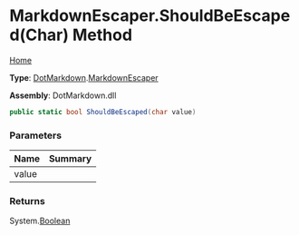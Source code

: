 # MarkdownEscaper\.ShouldBeEscaped\(Char\) Method

[Home](../../../README.md)

**Type**: [DotMarkdown](../../README.md)\.[MarkdownEscaper](../README.md)

**Assembly**: DotMarkdown\.dll

```csharp
public static bool ShouldBeEscaped(char value)
```

### Parameters

| Name | Summary |
| ---- | ------- |
| value | |

### Returns

System\.[Boolean](https://docs.microsoft.com/en-us/dotnet/api/system.boolean)

